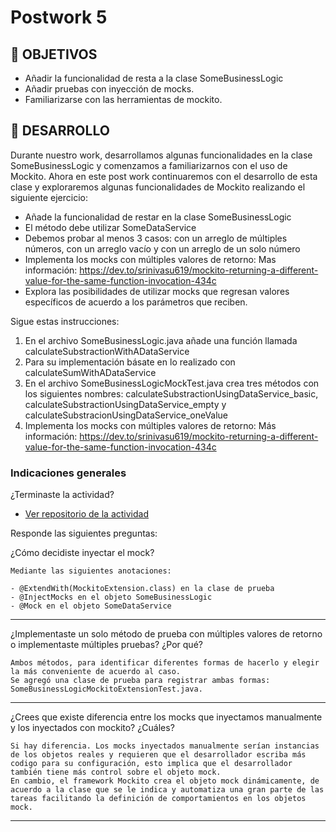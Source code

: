 # Postwork 5

## 🎯 OBJETIVOS

- Añadir la funcionalidad de resta a la clase SomeBusinessLogic
- Añadir pruebas con inyección de mocks.
- Familiarizarse con las herramientas de mockito.

## 🚀 DESARROLLO

Durante nuestro work, desarrollamos algunas funcionalidades en la clase SomeBusinessLogic y comenzamos a familiarizarnos con el uso de Mockito. Ahora en este post work continuaremos con el desarrollo de esta clase y exploraremos algunas funcionalidades de Mockito realizando el siguiente ejercicio:

- Añade la funcionalidad de restar en la clase SomeBusinessLogic
- El método debe utilizar SomeDataService
- Debemos probar al menos 3 casos: con un arreglo de múltiples números, con un arreglo vacío y con un arreglo de un solo número
- Implementa los mocks con múltiples valores de retorno: Mas información: https://dev.to/srinivasu619/mockito-returning-a-different-value-for-the-same-function-invocation-434c
- Explora las posibilidades de utilizar mocks que regresan valores específicos de acuerdo a los parámetros que reciben.


Sigue estas instrucciones:

1. En el archivo SomeBusinessLogic.java  añade una función llamada calculateSubstractionWithADataService
2. Para su implementación básate en lo realizado con calculateSumWithADataService
3. En el archivo SomeBusinessLogicMockTest.java crea tres métodos con los siguientes nombres: calculateSubstractionUsingDataService_basic, calculateSubstractionUsingDataService_empty y calculateSubstracionUsingDataService_oneValue
4. Implementa los mocks con múltiples valores de retorno: Más información: https://dev.to/srinivasu619/mockito-returning-a-different-value-for-the-same-function-invocation-434c


### Indicaciones generales

¿Terminaste la actividad?
    
- [Ver repositorio de la actividad](https://github.com/adavals/bedu-webjava-mockito)

Responde las siguientes preguntas:

¿Cómo decidiste inyectar el mock?
    
    Mediante las siguientes anotaciones:

    - @ExtendWith(MockitoExtension.class) en la clase de prueba
    - @InjectMocks en el objeto SomeBusinessLogic
    - @Mock en el objeto SomeDataService
_________________________________________________________________________________________________________________________________________________________________________________________________________________________________
¿Implementaste un solo método de prueba con múltiples valores de retorno o implementaste múltiples pruebas? ¿Por qué?

    Ambos métodos, para identificar diferentes formas de hacerlo y elegir la más conveniente de acuerdo al caso.
    Se agregó una clase de prueba para registrar ambas formas: SomeBusinessLogicMockitoExtensionTest.java. 
_________________________________________________________________________________________________________________________________________________________________________________________________________________________________

¿Crees que existe diferencia entre los mocks que inyectamos manualmente y los inyectados con mockito? ¿Cuáles?

    Si hay diferencia. Los mocks inyectados manualmente serían instancias de los objetos reales y requieren que el desarrollador escriba más codigo para su configuración, esto implica que el desarrollador también tiene más control sobre el objeto mock. 
    En cambio, el framework Mockito crea el objeto mock dinámicamente, de acuerdo a la clase que se le indica y automatiza una gran parte de las tareas facilitando la definición de comportamientos en los objetos mock.
_________________________________________________________________________________________________________________________________________________________________________________________________________________________________




